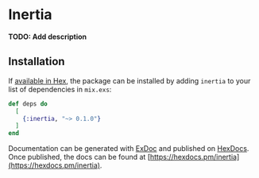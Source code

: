 # Inertia

**TODO: Add description**

## Installation

If [available in Hex](https://hex.pm/docs/publish), the package can be installed
by adding `inertia` to your list of dependencies in `mix.exs`:

```elixir
def deps do
  [
    {:inertia, "~> 0.1.0"}
  ]
end
```

Documentation can be generated with [ExDoc](https://github.com/elixir-lang/ex_doc)
and published on [HexDocs](https://hexdocs.pm). Once published, the docs can
be found at [https://hexdocs.pm/inertia](https://hexdocs.pm/inertia).

